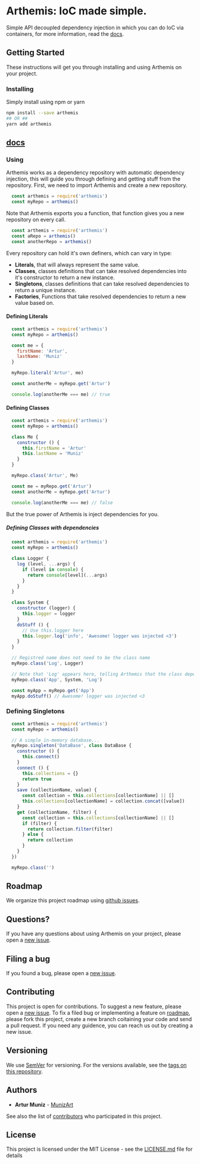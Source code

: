 # Arthemis: IoC made simple.
Simple API decoupled dependency injection in which you can do IoC via containers, for more information, read the [docs](https://github.com/munizart/arthemis/tree/master/docs).

## Getting Started
These instructions will get you through installing and using Arthemis on your project.

### Installing
Simply install using npm or yarn
```sh
npm install --save arthemis
## OR ##
yarn add arthemis
```

## [docs](https://github.com/munizart/arthemis/tree/master/docs)

### Using
Arthemis works as a dependency repository with automatic dependency injection, this will guide you through defining and getting stuff from the repository.
First, we need to import Arthemis and create a new repository.

```javascript
  const arthemis = require('arthemis')
  const myRepo = arthemis()
```

Note that Arthemis exports you a function, that function gives you a new repository on every call.

```javascript
  const arthemis = require('arthemis')
  const aRepo = arthemis()
  const anotherRepo = arthemis()
```

Every repository can hold it's own definers, which can vary in type:
- **Literals**, that will always represent the same value.
- **Classes**, classes definitions that can take resolved dependencies into it's constructor to return a new instance.
- **Singletons**, classes definitions that can take resolved dependencies to return a unique instance.
- **Factories**, Functions that take resolved dependencies to return a new value based on.

#### Defining Literals

```javascript
  const arthemis = require('arthemis')
  const myRepo = arthemis()

  const me = {
    firstName: 'Artur',
    lastName: 'Muniz'
  }

  myRepo.literal('Artur', me)

  const anotherMe = myRepo.get('Artur')

  console.log(anotherMe === me) // true
```

#### Defining Classes
```javascript
  const arthemis = require('arthemis')
  const myRepo = arthemis()

  class Me {
    constructor () {
      this.firstName = 'Artur'
      this.lastName = 'Muniz'
    }
  }

  myRepo.class('Artur', Me)

  const me = myRepo.get('Artur')
  const anotherMe = myRepo.get('Artur')

  console.log(anotherMe === me) // false
```
But the true power of Arthemis is inject dependencies for you.
##### Defining Classes with dependencies
```javascript
  const arthemis = require('arthemis')
  const myRepo = arthemis()

  class Logger {
    log (level, ...args) {
      if (level in console) {
        return console[level](...args)
      }
    }
  }

  class System {
    constructor (logger) {
      this.logger = logger
    }
    doStuff () {
      // Use this.logger here
      this.logger.log('info', 'Awesome! logger was injected <3')
    }
  }

  // Registred name does not need to be the class name
  myRepo.class('Log', Logger)

  // Note that 'Log' appears here, telling Arthemis that the class depends on some 'Log'
  myRepo.class('App', System, 'Log')

  const myApp = myRepo.get('App')
  myApp.doStuff() // Awesome! logger was injected <3
```
### Defining Singletons
```javascript
  const arthemis = require('arthemis')
  const myRepo = arthemis()

  // A simple in-memory database...
  myRepo.singleton('DataBase', class DataBase {
    constructor () {
      this.connect()
    }
    connect () {
      this.collections = {}
      return true
    }
    save (collectionName, value) {
      const collection = this.collections[collectionName] || []
      this.collections[collectionName] = collection.concat([value])
    }
    get (collectionName, filter) {
      const collection = this.collections[collectionName] || []
      if (filter) {
        return collection.filter(filter)
      } else {
        return collection
      }
    }
  })

  myRepo.class('')
```

## Roadmap

We organize this project roadmap using [github issues](https://github.com/munizart/arthemis/labels/roadmap).

## Questions?
If you have any questions about using Arthemis on your project, please open a [new issue](https://github.com/munizart/arthemis/issues/new).

## Filing a bug

If you found a bug, please open a [new issue](https://github.com/munizart/arthemis/issues/new).

## Contributing

This project is open for contributions.
To suggest a new feature, please open a [new issue](https://github.com/munizart/arthemis/issues/new).
To fix a filed bug or implementing a feature on [roadmap](https://github.com/munizart/arthemis/labels/roadmap), please fork this project, create a new branch coitaining your code and send a pull request. If you need any guidence, you can reach us out by creating a new issue.

## Versioning

We use [SemVer](http://semver.org/) for versioning. For the versions available, see the [tags on this repository](https://github.com/your/project/tags).

## Authors

* **Artur Muniz** - [MunizArt](https://github.com/Munizart)

See also the list of [contributors](https://github.com/munizart/arthemis/contributors) who participated in this project.

## License

This project is licensed under the MIT License - see the [LICENSE.md](LICENSE.md) file for details
